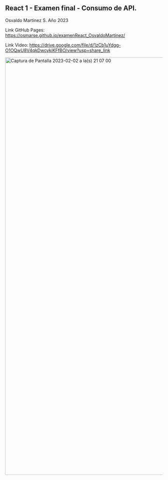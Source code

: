## React 1 - Examen final - Consumo de API.

Osvaldo Martinez S. Año 2023

Link GitHub Pages: https://osmarse.github.io/examenReact_OsvaldoMartinez/

Link Video: https://drive.google.com/file/d/1zCb1uYdgg-O1OQwU8V4qkDwcykiKFfBO/view?usp=share_link

<img width="1336" alt="Captura de Pantalla 2023-02-02 a la(s) 21 07 00" src="https://user-images.githubusercontent.com/48747717/216479317-da8f72cf-0b2c-4b2a-b99b-73ad316568c3.png">
